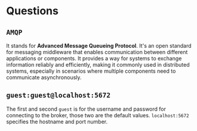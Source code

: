 # Questions
## `AMQP`
It stands for **Advanced Message Queueing Protocol**. It's an open standard for messaging middleware that enables communication between different applications or components. It provides a way for systems to exchange information reliably and efficiently, making it commonly used in distributed systems, especially in scenarios where multiple components need to communicate asynchronously.

## `guest:guest@localhost:5672`
The first and second `guest` is for the username and password for connecting to the broker, those two are the default values. `localhost:5672` specifies the hostname and port number.